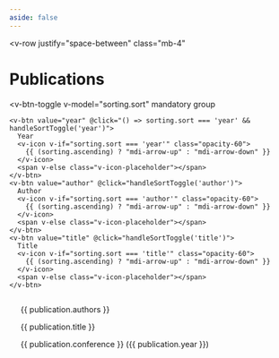 ```yaml
---
aside: false
---
```


<script setup>
import { ref, onMounted, computed } from 'vue'

const SORT_OPTIONS = {
  sort: ["year", "author", "title", "conference"],
  ascending: false  // boolean for ascending/descending order, true = ascending
}

const publications = ref([])

const sorting = ref({
  sort: "author",
  ascending: false
})

const previousSort = ref("author")

// helper
function sortByAuthor(a, b, order) {
  const aFirstAuthor = a.authors.split(',')[0]
  const bFirstAuthor = b.authors.split(',')[0]
  const aLastName = aFirstAuthor.split(' ').pop()
  const bLastName = bFirstAuthor.split(' ').pop()
  return aLastName.localeCompare(bLastName) * order
}

const sortedPublications = computed(() => {
  return [...publications.value].sort((a, b) => {
    const sortKey = sorting.value.sort
    const order = sorting.value.ascending ? 1 : -1

    if (sortKey === "year") {
      if (a.year !== b.year) {
        return (b.year - a.year) * order
      }
      return sortByAuthor(a, b, 1)
    }

    if (sortKey === "author") {
      return sortByAuthor(a, b, order)
    }

    if (sortKey === "title") {
      return a.title.localeCompare(b.title) * order
    }

    if (sortKey === "conference") {
      return a.conference.localeCompare(b.conference) * order
    }

    return 0
  })
})

function handleSortToggle(v) {
  if (previousSort.value === v) {
    sorting.value.ascending = !sorting.value.ascending
  } else {
    previousSort.value = v
    sorting.value.ascending = false
  }
}

onMounted(async () => {
  const response = await fetch('/assets/publications.json')
  publications.value = await response.json()
})
</script>

<style>
.publication {
  display: flex;
  flex-direction: row;
  margin-bottom: 20px;
}

.publication img {
  max-width: 150px;
  height: auto; /* Maintain aspect ratio */
  margin-right: 20px;
  object-fit: contain; /* Ensure the image fits within the container while maintaining aspect ratio */
}

.publication-info {
  flex: 1;
}

@media (max-width: 768px) {
  .publication {
    flex-direction: column;
  }

  .publication img {
    margin-right: 0;
    margin-bottom: 10px;
  }
}

.v-icon-placeholder {
  width: 16px; /* Width of the icon */
  height: 16px; /* Height of the icon */
  display: inline-block;
}
</style>

<v-row
  justify="space-between"
  class="mb-4"
>

# Publications

  <v-btn-toggle
    v-model="sorting.sort"
    mandatory
    group
  >
    <v-btn value="year" @click="() => sorting.sort === 'year' && handleSortToggle('year')">
      Year
      <v-icon v-if="sorting.sort === 'year'" class="opacity-60">
        {{ (sorting.ascending) ? "mdi-arrow-up" : "mdi-arrow-down" }}
      </v-icon>
      <span v-else class="v-icon-placeholder"></span>
    </v-btn>
    <v-btn value="author" @click="handleSortToggle('author')">
      Author
      <v-icon v-if="sorting.sort === 'author'" class="opacity-60">
        {{ (sorting.ascending) ? "mdi-arrow-up" : "mdi-arrow-down" }}
      </v-icon>
      <span v-else class="v-icon-placeholder"></span>
    </v-btn>
    <v-btn value="title" @click="handleSortToggle('title')">
      Title
      <v-icon v-if="sorting.sort === 'title'" class="opacity-60">
        {{ (sorting.ascending) ? "mdi-arrow-up" : "mdi-arrow-down" }}
      </v-icon>
      <span v-else class="v-icon-placeholder"></span>
    </v-btn>
  </v-btn-toggle>
</v-row>

<div class="container">
  <div v-for="publication in sortedPublications" :key="publication.title" class="publication">
    <img v-if="publication.image" :src="`../assets/images/publications/${publication.image.src}`" :alt="publication.image.alt">
    <div class="publication-info">
      <p>{{ publication.authors }}</p>
      <a :href="publication.link" target="_blank">{{ publication.title }}</a>
      <p>{{ publication.conference }} ({{ publication.year }})</p>
    </div>
  </div>
</div>